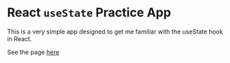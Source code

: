 # React `useState` Practice App

This is a very simple app designed to get me familiar with the useState hook in React.

See the page [here](https://amazing-strudel-28c067.netlify.app/)

